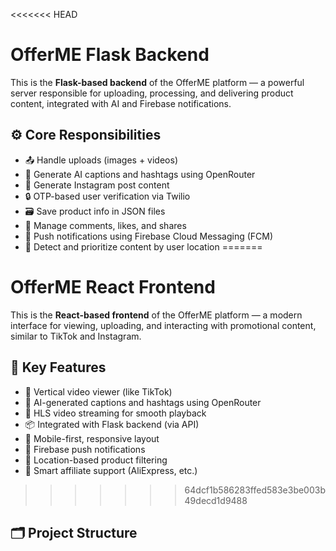<<<<<<< HEAD
# OfferME Flask Backend

This is the **Flask-based backend** of the OfferME platform — a powerful server responsible for uploading, processing, and delivering product content, integrated with AI and Firebase notifications.

## ⚙️ Core Responsibilities

- 📤 Handle uploads (images + videos)
- 🧠 Generate AI captions and hashtags using OpenRouter
- 🔗 Generate Instagram post content
- 🔒 OTP-based user verification via Twilio
- 🗃️ Save product info in JSON files
- 💬 Manage comments, likes, and shares
- 🔔 Push notifications using Firebase Cloud Messaging (FCM)
- 📍 Detect and prioritize content by user location
=======
# OfferME React Frontend

This is the **React-based frontend** of the OfferME platform — a modern interface for viewing, uploading, and interacting with promotional content, similar to TikTok and Instagram.

## 🌟 Key Features

- 🔁 Vertical video viewer (like TikTok)
- 🧠 AI-generated captions and hashtags using OpenRouter
- 🎥 HLS video streaming for smooth playback
- 📦 Integrated with Flask backend (via API)
- 📱 Mobile-first, responsive layout
- 🔔 Firebase push notifications
- 📍 Location-based product filtering
- 🛒 Smart affiliate support (AliExpress, etc.)
>>>>>>> 64dcf1b586283ffed583e3be003b49decd1d9488

## 🗂️ Project Structure


